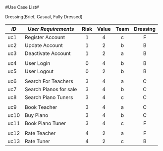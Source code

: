 #Use Case List#

Dressing(Brief, Casual, Fully Dressed)


|*ID*|*User Requirements*|Risk|Value|Team|Dressing|
|----|----|:----:|:----:|:----:|:----:|
|uc1|Register Account|1|4|c|F|
|uc2|Update Account|1|2|b|B|
|uc3|Deactivate Account|1|2|a|B|
| | | | | | | | 
uc4|User Login|0|4|b|B|
uc5|User Logout|0|2|b|B|
| | | | | | | | 
uc6|Search For Teachers|3|4|a|C|
uc7|Search Pianos for sale|3|4|b|C|
uc8|Search Piano Tuners|3|4|c|C|
| | | | | | | | 
uc9|Book Teacher|3|4|a|C|
uc10|Buy Piano|3|4|b|C|
uc11|Book Piano Tuner|3|4|c|F|
| | | | | | | | 
uc12|Rate Teacher|4|2|a|F|
uc13|Rate Tuner|4|2|c|B|
	


